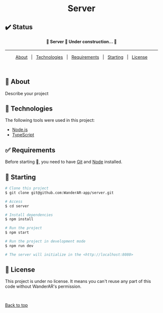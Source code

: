 <h1 align="center">Server</h1>

## :heavy_check_mark: Status ##

<h4 align="center"> 
	🚧  Server 🚀 Under construction...  🚧
</h4> 

<hr>

<p align="center">
  <a href="#dart-about">About</a> &#xa0; | &#xa0; 
  <a href="#rocket-technologies">Technologies</a> &#xa0; | &#xa0;
  <a href="#white_check_mark-requirements">Requirements</a> &#xa0; | &#xa0;
  <a href="#checkered_flag-starting">Starting</a> &#xa0; | &#xa0;
  <a href="#memo-license">License</a>
</p>

<br>

## :dart: About ##

Describe your project


## :rocket: Technologies ##

The following tools were used in this project:

- [Node.js](https://nodejs.org/en/)
- [TypeScript](https://www.typescriptlang.org/)

## :white_check_mark: Requirements ##

Before starting :checkered_flag:, you need to have [Git](https://git-scm.com) and [Node](https://nodejs.org/en/) installed.

## :checkered_flag: Starting ##

```bash
# Clone this project
$ git clone git@github.com:WanderAR-app/server.git

# Access
$ cd server

# Install dependencies
$ npm install

# Run the project
$ npm start

# Run the project in development mode
$ npm run dev

# The server will initialize in the <http://localhost:8080>
```

## :memo: License ##

This project is under no license.
It means you can't reuse any part of this code without WanderAR's permission.

&#xa0;

<a href="#top">Back to top</a>
